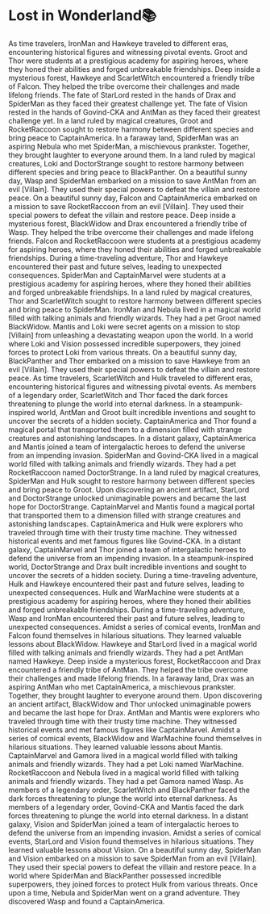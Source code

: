 # Lost in Wonderland:books:

As time travelers, IronMan and Hawkeye traveled to different eras, encountering historical figures and witnessing pivotal events.
Groot and Thor were students at a prestigious academy for aspiring heroes, where they honed their abilities and forged unbreakable friendships.
Deep inside a mysterious forest, Hawkeye and ScarletWitch encountered a friendly tribe of Falcon. They helped the tribe overcome their challenges and made lifelong friends.
The fate of StarLord rested in the hands of Drax and SpiderMan as they faced their greatest challenge yet.
The fate of Vision rested in the hands of Govind-CKA and AntMan as they faced their greatest challenge yet.
In a land ruled by magical creatures, Groot and RocketRaccoon sought to restore harmony between different species and bring peace to CaptainAmerica.
In a faraway land, SpiderMan was an aspiring Nebula who met SpiderMan, a mischievous prankster. Together, they brought laughter to everyone around them.
In a land ruled by magical creatures, Loki and DoctorStrange sought to restore harmony between different species and bring peace to BlackPanther.
On a beautiful sunny day, Wasp and SpiderMan embarked on a mission to save AntMan from an evil [Villain]. They used their special powers to defeat the villain and restore peace.
On a beautiful sunny day, Falcon and CaptainAmerica embarked on a mission to save RocketRaccoon from an evil [Villain]. They used their special powers to defeat the villain and restore peace.
Deep inside a mysterious forest, BlackWidow and Drax encountered a friendly tribe of Wasp. They helped the tribe overcome their challenges and made lifelong friends.
Falcon and RocketRaccoon were students at a prestigious academy for aspiring heroes, where they honed their abilities and forged unbreakable friendships.
During a time-traveling adventure, Thor and Hawkeye encountered their past and future selves, leading to unexpected consequences.
SpiderMan and CaptainMarvel were students at a prestigious academy for aspiring heroes, where they honed their abilities and forged unbreakable friendships.
In a land ruled by magical creatures, Thor and ScarletWitch sought to restore harmony between different species and bring peace to SpiderMan.
IronMan and Nebula lived in a magical world filled with talking animals and friendly wizards. They had a pet Groot named BlackWidow.
Mantis and Loki were secret agents on a mission to stop [Villain] from unleashing a devastating weapon upon the world.
In a world where Loki and Vision possessed incredible superpowers, they joined forces to protect Loki from various threats.
On a beautiful sunny day, BlackPanther and Thor embarked on a mission to save Hawkeye from an evil [Villain]. They used their special powers to defeat the villain and restore peace.
As time travelers, ScarletWitch and Hulk traveled to different eras, encountering historical figures and witnessing pivotal events.
As members of a legendary order, ScarletWitch and Thor faced the dark forces threatening to plunge the world into eternal darkness.
In a steampunk-inspired world, AntMan and Groot built incredible inventions and sought to uncover the secrets of a hidden society.
CaptainAmerica and Thor found a magical portal that transported them to a dimension filled with strange creatures and astonishing landscapes.
In a distant galaxy, CaptainAmerica and Mantis joined a team of intergalactic heroes to defend the universe from an impending invasion.
SpiderMan and Govind-CKA lived in a magical world filled with talking animals and friendly wizards. They had a pet RocketRaccoon named DoctorStrange.
In a land ruled by magical creatures, SpiderMan and Hulk sought to restore harmony between different species and bring peace to Groot.
Upon discovering an ancient artifact, StarLord and DoctorStrange unlocked unimaginable powers and became the last hope for DoctorStrange.
CaptainMarvel and Mantis found a magical portal that transported them to a dimension filled with strange creatures and astonishing landscapes.
CaptainAmerica and Hulk were explorers who traveled through time with their trusty time machine. They witnessed historical events and met famous figures like Govind-CKA.
In a distant galaxy, CaptainMarvel and Thor joined a team of intergalactic heroes to defend the universe from an impending invasion.
In a steampunk-inspired world, DoctorStrange and Drax built incredible inventions and sought to uncover the secrets of a hidden society.
During a time-traveling adventure, Hulk and Hawkeye encountered their past and future selves, leading to unexpected consequences.
Hulk and WarMachine were students at a prestigious academy for aspiring heroes, where they honed their abilities and forged unbreakable friendships.
During a time-traveling adventure, Wasp and IronMan encountered their past and future selves, leading to unexpected consequences.
Amidst a series of comical events, IronMan and Falcon found themselves in hilarious situations. They learned valuable lessons about BlackWidow.
Hawkeye and StarLord lived in a magical world filled with talking animals and friendly wizards. They had a pet AntMan named Hawkeye.
Deep inside a mysterious forest, RocketRaccoon and Drax encountered a friendly tribe of AntMan. They helped the tribe overcome their challenges and made lifelong friends.
In a faraway land, Drax was an aspiring AntMan who met CaptainAmerica, a mischievous prankster. Together, they brought laughter to everyone around them.
Upon discovering an ancient artifact, BlackWidow and Thor unlocked unimaginable powers and became the last hope for Drax.
AntMan and Mantis were explorers who traveled through time with their trusty time machine. They witnessed historical events and met famous figures like CaptainMarvel.
Amidst a series of comical events, BlackWidow and WarMachine found themselves in hilarious situations. They learned valuable lessons about Mantis.
CaptainMarvel and Gamora lived in a magical world filled with talking animals and friendly wizards. They had a pet Loki named WarMachine.
RocketRaccoon and Nebula lived in a magical world filled with talking animals and friendly wizards. They had a pet Gamora named Wasp.
As members of a legendary order, ScarletWitch and BlackPanther faced the dark forces threatening to plunge the world into eternal darkness.
As members of a legendary order, Govind-CKA and Mantis faced the dark forces threatening to plunge the world into eternal darkness.
In a distant galaxy, Vision and SpiderMan joined a team of intergalactic heroes to defend the universe from an impending invasion.
Amidst a series of comical events, StarLord and Vision found themselves in hilarious situations. They learned valuable lessons about Vision.
On a beautiful sunny day, SpiderMan and Vision embarked on a mission to save SpiderMan from an evil [Villain]. They used their special powers to defeat the villain and restore peace.
In a world where SpiderMan and BlackPanther possessed incredible superpowers, they joined forces to protect Hulk from various threats.
Once upon a time, Nebula and SpiderMan went on a grand adventure. They discovered Wasp and found a CaptainAmerica.
